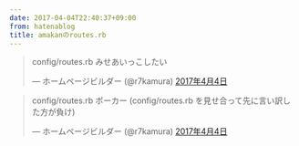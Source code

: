 ```yaml
---
date: 2017-04-04T22:40:37+09:00
from: hatenablog
title: amakanのroutes.rb
---
```

> config/routes.rb みせあいっこしたい
> 
> — ホームページビルダー (@r7kamura) [2017年4月4日](https://twitter.com/r7kamura/status/849250142830055424)

<script async src="//platform.twitter.com/widgets.js" charset="utf-8"></script>

> config/routes.rb ポーカー (config/routes.rb を見せ合って先に言い訳した方が負け)
> 
> — ホームページビルダー (@r7kamura) [2017年4月4日](https://twitter.com/r7kamura/status/849250939810701312)

<script async src="//platform.twitter.com/widgets.js" charset="utf-8"></script><script src="https://gist.github.com/r7kamura/fea33f3be2cfe783dab6c418e7c68bae.js"></script>